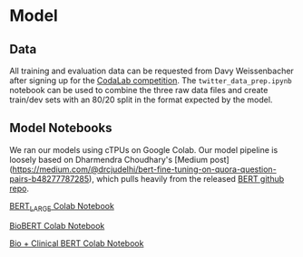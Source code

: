 # Model

## Data
 All training and evaluation data can be requested from Davy Weissenbacher after signing up for the [CodaLab competition](https://competitions.codalab.org/competitions/20798). The `twitter_data_prep.ipynb` notebook can be used to combine the three raw data files and create train/dev sets with an 80/20 split in the format expected by the model.

## Model Notebooks

We ran our models using cTPUs on Google Colab. Our model pipeline is loosely based on Dharmendra Choudhary's [Medium post] (https://medium.com/@drcjudelhi/bert-fine-tuning-on-quora-question-pairs-b48277787285), which pulls heavily from the released [BERT github repo](https://github.com/google-research/bert).

[BERT<sub>LARGE</sub> Colab Notebook](https://colab.research.google.com/drive/1Gludb-LKPxi9ETggjleVDQOBetqaDTDq)

[BioBERT Colab Notebook](https://colab.research.google.com/drive/1z6Xs5zpAWni3bTsyYibJ1xT5oyyf6fxT)

[Bio + Clinical BERT Colab Notebook](https://colab.research.google.com/drive/18vw72Ebm7SNuP_GdMJI690VJ9zOgoutR)
